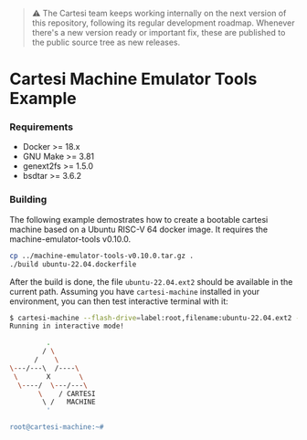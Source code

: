 > :warning: The Cartesi team keeps working internally on the next version of this repository, following its regular development roadmap. Whenever there's a new version ready or important fix, these are published to the public source tree as new releases.

# Cartesi Machine Emulator Tools Example

### Requirements

- Docker >= 18.x
- GNU Make >= 3.81
- genext2fs >= 1.5.0
- bsdtar >= 3.6.2

### Building

The following example demostrates how to create a bootable cartesi machine based on a Ubuntu RISC-V 64 docker image. It requires the machine-emulator-tools v0.10.0.

```sh
cp ../machine-emulator-tools-v0.10.0.tar.gz .
./build ubuntu-22.04.dockerfile
```

After the build is done, the file `ubuntu-22.04.ext2` should be available in the current path.
Assuming you have `cartesi-machine` installed in your environment,
you can then test interactive terminal with it:

```sh
$ cartesi-machine --flash-drive=label:root,filename:ubuntu-22.04.ext2 -i bash
Running in interactive mode!

         .
        / \
      /    \
\---/---\  /----\
 \       X       \
  \----/  \---/---\
       \    / CARTESI
        \ /   MACHINE
         '

root@cartesi-machine:~#
```
